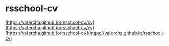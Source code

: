 # rsschool-cv
[https://valercha.github.io/rsschool-cv/cv](https://valercha.github.io/rsschool-cv/cv)<br>
[https://valercha.github.io/rsschool-cv](https://valercha.github.io/rsschool-cv)
